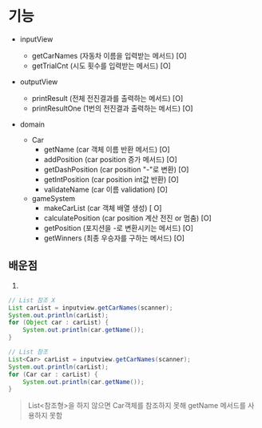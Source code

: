 # 기능

- inputView
  - getCarNames (자동차 이름을 입력받는 메서드) [O]
  - getTrialCnt (시도 횟수를 입력받는 메서드) [O]
- outputView
  - printResult (전체 전진결과를 출력하는 메서드) [O]
  - printResultOne (1번의 전진결과 출력하는 메서드) [O]

- domain
  - Car
    - getName (car 객체 이름 반환 메서드) [O]
    - addPosition (car position 증가 메서드) [O]
    - getDashPosition (car position "-"로 변환) [O]
    - getIntPosition (car position int값 반환) [O]
    - validateName (car 이름 validation) [O]
  - gameSystem
    - makeCarList (car 객체 배열 생성) [ O]
    - calculatePosition (car position 계산 전진 or 멈춤) [O]
    - getPosition (포지션을 -로 변환시키는 메서드) [O]
    - getWinners (최종 우승자를 구하는 메서드) [O]



## 배운점

1.

```java
// List 참조 X
List carList = inputview.getCarNames(scanner);
System.out.println(carList);
for (Object car : carList) {
    System.out.println(car.getName()); 
}

// List 참조
List<Car> carList = inputview.getCarNames(scanner);
System.out.println(carList);
for (Car car : carList) {
    System.out.println(car.getName());
}
```

> List<참조형>을 하지 않으면 Car객체를 참조하지 못해 getName 메서드를 사용하지 못함

